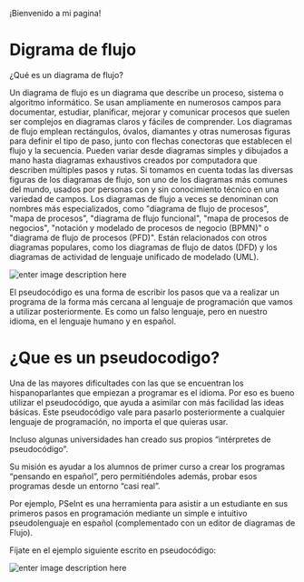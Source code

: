 ¡Bienvenido a mi pagina! 	
# Digrama de flujo

¿Qué es un diagrama de flujo?

Un diagrama de flujo es un diagrama que describe un proceso, sistema o algoritmo informático. Se usan ampliamente en numerosos campos para documentar, estudiar, planificar, mejorar y comunicar procesos que suelen ser complejos en diagramas claros y fáciles de comprender. Los diagramas de flujo emplean rectángulos, óvalos, diamantes y otras numerosas figuras para definir el tipo de paso, junto con flechas conectoras que establecen el flujo y la secuencia. Pueden variar desde diagramas simples y dibujados a mano hasta diagramas exhaustivos creados por computadora que describen múltiples pasos y rutas. Si tomamos en cuenta todas las diversas figuras de los diagramas de flujo, son uno de los diagramas más comunes del mundo, usados por personas con y sin conocimiento técnico en una variedad de campos. Los diagramas de flujo a veces se denominan con nombres más especializados, como "diagrama de flujo de procesos", "mapa de procesos", "diagrama de flujo funcional", "mapa de procesos de negocios", "notación y modelado de procesos de negocio (BPMN)" o "diagrama de flujo de procesos (PFD)". Están relacionados con otros diagramas populares, como los diagramas de flujo de datos (DFD) y los diagramas de actividad de lenguaje unificado de modelado (UML).

![enter image description here](http://1.bp.blogspot.com/-rwtEMyKH3as/T2PqxF-JbtI/AAAAAAAAACU/My1bziELYnE/s1600/elementos_dfd.JPG)



El pseudocódigo es una forma de escribir los pasos que va a realizar un programa de la forma más cercana al lenguaje de programación que vamos a utilizar posteriormente. Es como un falso lenguaje, pero en nuestro idioma, en el lenguaje humano y en español.

# ¿Que es un pseudocodigo?

Una de las mayores dificultades con las que se encuentran los hispanoparlantes que empiezan a programar es el idioma. Por eso es bueno utilizar el pseudocódigo, que ayuda a asimilar con más facilidad las ideas básicas. Este pseudocódigo vale para pasarlo posteriormente a cualquier lenguaje de programación, no importa el que quieras usar.

Incluso algunas universidades han creado sus propios “intérpretes de pseudocódigo”.

Su misión es ayudar a los alumnos de primer curso a crear los programas “pensando en español”, pero permitiéndoles además, probar esos programas desde un entorno “casi real”.

Por ejemplo, PSeInt es una herramienta para asistir a un estudiante en sus primeros pasos en programación mediante un simple e intuitivo pseudolenguaje en español (complementado con un editor de diagramas de Flujo).

Fíjate en el ejemplo siguiente escrito en pseudocódigo:

![enter image description here](https://www.areatecnologia.com/informatica/imagenes/pseudocodigo.jpg)

